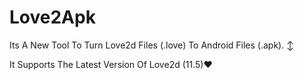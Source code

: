 # Love2Apk

Its A New Tool To Turn Love2d Files (.love) To Android Files (.apk). ↕

It Supports The Latest Version Of Love2d (11.5)❤
